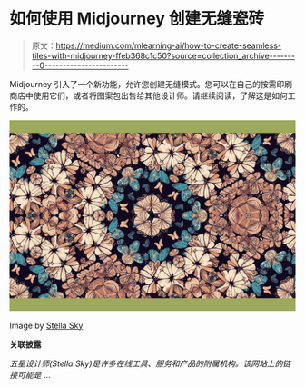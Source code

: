 # 如何使用 Midjourney 创建无缝瓷砖

> 原文：<https://medium.com/mlearning-ai/how-to-create-seamless-tiles-with-midjourney-ffeb368c1c50?source=collection_archive---------0----------------------->

Midjourney 引入了一个新功能，允许您创建无缝模式。您可以在自己的按需印刷商店中使用它们，或者将图案包出售给其他设计师。请继续阅读，了解这是如何工作的。

![](img/d12d7a5dd67e638cc63489375db0e37b.png)

Image by [Stella Sky](/@StellaSky)

**关联披露**

*五星设计师(Stella Sky)是许多在线工具、服务和产品的附属机构。该网站上的链接可能是* …